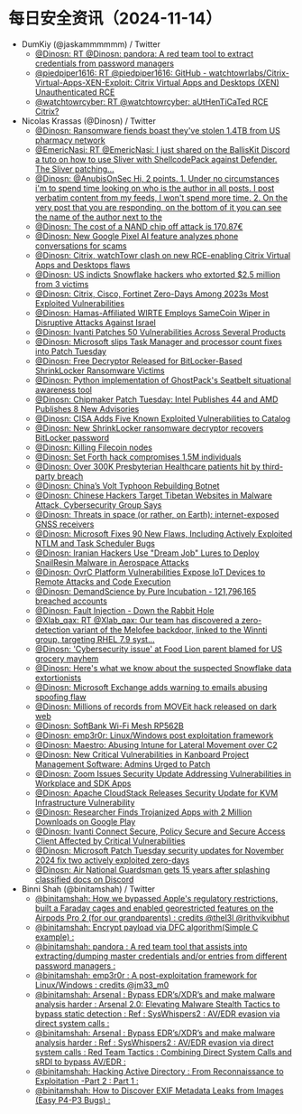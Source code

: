 # 每日安全资讯（2024-11-14）

- DumKiy (@jaskammmmmm) / Twitter
  - [@Dinosn: RT @Dinosn: pandora: A red team tool to extract credentials from password managers](https://twitter.com/Dinosn/status/1856173855670243713)
  - [@piedpiper1616: RT @piedpiper1616: GitHub - watchtowrlabs/Citrix-Virtual-Apps-XEN-Exploit: Citrix Virtual Apps and Desktops (XEN) Unauthenticated RCE](https://twitter.com/piedpiper1616/status/1856473240379764988)
  - [@watchtowrcyber: RT @watchtowrcyber: aUtHenTiCaTed RCE Citrix?](https://twitter.com/watchtowrcyber/status/1856366380163183103)
- Nicolas Krassas (@Dinosn) / Twitter
  - [@Dinosn: Ransomware fiends boast they've stolen 1.4TB from US pharmacy network](https://twitter.com/Dinosn/status/1856785560196481072)
  - [@EmericNasi: RT @EmericNasi: I just shared on the BallisKit Discord a tuto on how to use Sliver with ShellcodePack against Defender. The Sliver patching…](https://twitter.com/EmericNasi/status/1856747938183106846)
  - [@Dinosn: @AnubisOnSec Hi, 2 points. 1. Under no circumstances i'm to spend time looking on who is the author in all posts. I post verbatim content from my feeds, I won't spend more time. 2. On the very post that you are responding, on the bottom of it you can see the name of the author next to the](https://twitter.com/Dinosn/status/1856778614647275883)
  - [@Dinosn: The cost of a NAND chip off attack is 170.87€](https://twitter.com/Dinosn/status/1856775310609350743)
  - [@Dinosn: New Google Pixel AI feature analyzes phone conversations for scams](https://twitter.com/Dinosn/status/1856774964252479731)
  - [@Dinosn: Citrix, watchTowr clash on new RCE-enabling Citrix Virtual Apps and Desktops flaws](https://twitter.com/Dinosn/status/1856774701005291740)
  - [@Dinosn: US indicts Snowflake hackers who extorted $2.5 million from 3 victims](https://twitter.com/Dinosn/status/1856774575696072887)
  - [@Dinosn: Citrix, Cisco, Fortinet Zero-Days Among 2023s Most Exploited Vulnerabilities](https://twitter.com/Dinosn/status/1856770115108573354)
  - [@Dinosn: Hamas-Affiliated WIRTE Employs SameCoin Wiper in Disruptive Attacks Against Israel](https://twitter.com/Dinosn/status/1856770073656242400)
  - [@Dinosn: Ivanti Patches 50 Vulnerabilities Across Several Products](https://twitter.com/Dinosn/status/1856770012951851038)
  - [@Dinosn: Microsoft slips Task Manager and processor count fixes into Patch Tuesday](https://twitter.com/Dinosn/status/1856769969079337432)
  - [@Dinosn: Free Decryptor Released for BitLocker-Based ShrinkLocker Ransomware Victims](https://twitter.com/Dinosn/status/1856763110893248574)
  - [@Dinosn: Python implementation of GhostPack's Seatbelt situational awareness tool](https://twitter.com/Dinosn/status/1856707725926818048)
  - [@Dinosn: Chipmaker Patch Tuesday: Intel Publishes 44 and AMD Publishes 8 New Advisories](https://twitter.com/Dinosn/status/1856707232429219922)
  - [@Dinosn: CISA Adds Five Known Exploited Vulnerabilities to Catalog](https://twitter.com/Dinosn/status/1856707187873120337)
  - [@Dinosn: New ShrinkLocker ransomware decryptor recovers BitLocker password](https://twitter.com/Dinosn/status/1856706750352666942)
  - [@Dinosn: Killing Filecoin nodes](https://twitter.com/Dinosn/status/1856677370796613800)
  - [@Dinosn: Set Forth hack compromises 1.5M individuals](https://twitter.com/Dinosn/status/1856677164654928176)
  - [@Dinosn: Over 300K Presbyterian Healthcare patients hit by third-party breach](https://twitter.com/Dinosn/status/1856677138264449091)
  - [@Dinosn: China’s Volt Typhoon Rebuilding Botnet](https://twitter.com/Dinosn/status/1856677073550491651)
  - [@Dinosn: Chinese Hackers Target Tibetan Websites in Malware Attack, Cybersecurity Group Says](https://twitter.com/Dinosn/status/1856677031892709647)
  - [@Dinosn: Threats in space (or rather, on Earth): internet-exposed GNSS receivers](https://twitter.com/Dinosn/status/1856676894525030630)
  - [@Dinosn: Microsoft Fixes 90 New Flaws, Including Actively Exploited NTLM and Task Scheduler Bugs](https://twitter.com/Dinosn/status/1856676176204325185)
  - [@Dinosn: Iranian Hackers Use "Dream Job" Lures to Deploy SnailResin Malware in Aerospace Attacks](https://twitter.com/Dinosn/status/1856676143232929815)
  - [@Dinosn: OvrC Platform Vulnerabilities Expose IoT Devices to Remote Attacks and Code Execution](https://twitter.com/Dinosn/status/1856676113121960030)
  - [@Dinosn: DemandScience by Pure Incubation - 121,796,165 breached accounts](https://twitter.com/Dinosn/status/1856676060768657893)
  - [@Dinosn: Fault Injection - Down the Rabbit Hole](https://twitter.com/Dinosn/status/1856655112246046770)
  - [@Xlab_qax: RT @Xlab_qax: Our team has discovered a zero-detection variant of the Melofee backdoor, linked to the Winnti group, targeting RHEL 7.9 syst…](https://twitter.com/Xlab_qax/status/1856340656928763913)
  - [@Dinosn: 'Cybersecurity issue' at Food Lion parent blamed for US grocery mayhem](https://twitter.com/Dinosn/status/1856562293900796173)
  - [@Dinosn: Here's what we know about the suspected Snowflake data extortionists](https://twitter.com/Dinosn/status/1856562235570520112)
  - [@Dinosn: Microsoft Exchange adds warning to emails abusing spoofing flaw](https://twitter.com/Dinosn/status/1856562189160575327)
  - [@Dinosn: Millions of records from MOVEit hack released on dark web](https://twitter.com/Dinosn/status/1856562124639568221)
  - [@Dinosn: SoftBank Wi-Fi Mesh RP562B](https://twitter.com/Dinosn/status/1856562042188021881)
  - [@Dinosn: emp3r0r: Linux/Windows post exploitation framework](https://twitter.com/Dinosn/status/1856562005852705210)
  - [@Dinosn: Maestro: Abusing Intune for Lateral Movement over C2](https://twitter.com/Dinosn/status/1856561967923630553)
  - [@Dinosn: New Critical Vulnerabilities in Kanboard Project Management Software: Admins Urged to Patch](https://twitter.com/Dinosn/status/1856561861384176048)
  - [@Dinosn: Zoom Issues Security Update Addressing Vulnerabilities in Workplace and SDK Apps](https://twitter.com/Dinosn/status/1856561631787876524)
  - [@Dinosn: Apache CloudStack Releases Security Update for KVM Infrastructure Vulnerability](https://twitter.com/Dinosn/status/1856561558920298724)
  - [@Dinosn: Researcher Finds Trojanized Apps with 2 Million Downloads on Google Play](https://twitter.com/Dinosn/status/1856561481917124924)
  - [@Dinosn: Ivanti Connect Secure, Policy Secure and Secure Access Client Affected by Critical Vulnerabilities](https://twitter.com/Dinosn/status/1856561447112761426)
  - [@Dinosn: Microsoft Patch Tuesday security updates for November 2024 fix two actively exploited zero-days](https://twitter.com/Dinosn/status/1856558478459810013)
  - [@Dinosn: Air National Guardsman gets 15 years after splashing classified docs on Discord](https://twitter.com/Dinosn/status/1856558444083339406)
- Binni Shah (@binitamshah) / Twitter
  - [@binitamshah: How we bypassed Apple's regulatory restrictions, built a Faraday cages and enabled georestricted features on the Airpods Pro 2 (for our grandparents) :  credits @thel3l @rithvikvibhut](https://twitter.com/binitamshah/status/1856748614066081944)
  - [@binitamshah: Encrypt payload via DFC algorithm(Simple C example) :](https://twitter.com/binitamshah/status/1856746010372182450)
  - [@binitamshah: pandora : A red team tool that assists into extracting/dumping master credentials and/or entries from different password managers :](https://twitter.com/binitamshah/status/1856734369534427232)
  - [@binitamshah: emp3r0r : A post-exploitation framework for Linux/Windows :  credits @jm33_m0](https://twitter.com/binitamshah/status/1856731528795246960)
  - [@binitamshah: Arsenal : Bypass EDR’s/XDR’s and make malware analysis harder :  Arsenal 2.0: Elevating Malware Stealth Tactics to bypass static detection :  Ref : SysWhispers2 : AV/EDR evasion via direct system calls :](https://twitter.com/binitamshah/status/1856729824439738712)
  - [@binitamshah: Arsenal : Bypass EDR’s/XDR’s and make malware analysis harder :  Ref : SysWhispers2 : AV/EDR evasion via direct system calls :  Red Team Tactics : Combining Direct System Calls and sRDI to bypass AV/EDR :](https://twitter.com/binitamshah/status/1856725257631273417)
  - [@binitamshah: Hacking Active Directory : From Reconnaissance to Exploitation -Part 2 :  Part 1 :](https://twitter.com/binitamshah/status/1856718887280357758)
  - [@binitamshah: How to Discover EXIF Metadata Leaks from Images (Easy P4-P3 Bugs) :](https://twitter.com/binitamshah/status/1856713172344029293)
